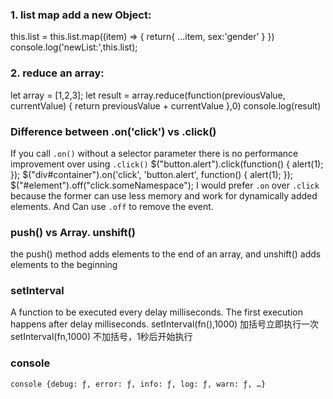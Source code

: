 ### 1. list map add a new Object:
this.list = this.list.map((item) => {
  return{
    ...item,
    sex:'gender'
  }
})
console.log('newList:',this.list);
### 2. reduce an array:
let array = [1,2,3];
let result = array.reduce(function(previousValue, currentValue)
    {
        return previousValue + currentValue
    },0)
console.log(result)       
### Difference between .on('click') vs .click()
If you call `.on()` without a selector parameter there is no performance improvement over using `.click()`
$("button.alert").click(function() {
    alert(1);
});
$("div#container").on('click', 'button.alert', function() {
    alert(1);
});
$("#element").off("click.someNamespace");
I would prefer `.on` over `.click` because the former can use less memory and work for dynamically added elements.
And Can use `.off` to remove the event.

### push() vs Array. unshift() 
the push() method adds elements to the end of an array, and unshift() adds elements to the beginning

### setInterval
A function to be executed every delay milliseconds. The first execution happens after delay milliseconds.
setInterval(fn(),1000)  加括号立即执行一次
setInterval(fn,1000) 不加括号，1秒后开始执行

### console
`console {debug: ƒ, error: ƒ, info: ƒ, log: ƒ, warn: ƒ, …}`


